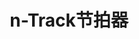 ---
description: 界面精美，声音质量也不错。
layout: post
results:
- primaryGenreName: Music
  version: '1.0'
  artworkUrl100: http://a1414.phobos.apple.com/us/r1000/040/Purple6/v4/35/46/14/35461402-ee20-224f-f52b-05d3c2c24579/mzl.jcibqckx.png
  trackViewUrl: https://itunes.apple.com/cn/app/n-track-jie-pai-qi/id679040837?mt=8&uo=4
  artworkUrl60: http://a518.phobos.apple.com/us/r1000/011/Purple/v4/c6/50/4c/c6504c21-60ef-bfb1-6a73-0247b4e90231/iconaMetronome-57.png
  sellerName: Flavio Antonioli
  supportedDevices:
  - all
  genres:
  - 音乐
  - 教育
  trackName: n-Track节拍器
  description: "使用精准的n-Track节拍器，决不漏掉一个节拍。 \n\n转动节拍器的大旋钮或用手指轻敲选择节拍。\n将节拍器设定到任意你希望使用的拍子和拍号来练习你的乐器，不论是经典音乐还是摇滚节奏。\n\n主要功能：\n•·极高的精度：超过1/40000秒\n•
    打开视觉模式可使旋钮随拍子闪烁，当你在嘈杂环境演奏时非常实用\n• 激活背景音频，这样在你用其他乐器应用演奏时也可保持节拍器开启 \n• 你甚至可以通过iTunes文件共享轻松向iOS、Mac和Windows版n-Track
    Studio导入和导出节拍音轨\n• 轻触一个按钮，即可轻松保存和调用你的设置\n• 用包含快速教程，解释了主用户界面的元素。 \n\n通过应用内支付可得到的附加功能：\n•
    自动完成节拍和拍号更改，通过随时间进程自动提高速度来安排整首曲目或练习\n• 启用节拍的振动效果\n• 启用摄像头闪光灯随拍子闪烁\n• 为节拍器的声音添加混响效果，或通过集成的音频限幅器效果提高节拍器音量"
  price: 0
  trackId: 679040837
  releaseDate: '2013-08-13T12:11:20Z'
  screenshotUrls:
  - http://a1.mzstatic.com/us/r30/Purple4/v4/2f/7b/e3/2f7be317-1a50-7a9c-a968-ee103dbed9c5/screen1136x1136.jpeg
  - http://a1.mzstatic.com/us/r30/Purple/v4/20/00/b6/2000b6bc-548f-d88c-0fcc-404e10df8470/screen1136x1136.jpeg
  - http://a4.mzstatic.com/us/r30/Purple6/v4/0b/93/8a/0b938a9f-9f8a-8f14-ff6e-e0cc7d31b952/screen1136x1136.jpeg
  - http://a4.mzstatic.com/us/r30/Purple/v4/30/c7/b8/30c7b863-65e0-a11e-4887-126b33372ee5/screen1136x1136.jpeg
  - http://a4.mzstatic.com/us/r30/Purple6/v4/81/3d/81/813d81b6-1e10-f3fe-6412-2352333085eb/screen1136x1136.jpeg
  artistViewUrl: https://itunes.apple.com/cn/artist/n-track/id402685768?uo=4
  primaryGenreId: 6011
  kind: software
  fileSizeBytes: '22321615'
  bundleId: com.ntrack.metronome
  sellerUrl: http://ntrack.com/ios.php
  trackContentRating: 4+
  artistName: n-Track
  trackCensoredName: n-Track节拍器
  isGameCenterEnabled: false
  contentAdvisoryRating: 4+
  languageCodesISO2A:
  - EN
  features:
  - iosUniversal
  wrapperType: software
  artworkUrl512: http://a1414.phobos.apple.com/us/r1000/040/Purple6/v4/35/46/14/35461402-ee20-224f-f52b-05d3c2c24579/mzl.jcibqckx.png
  formattedPrice: 免费
  artistId: 402685768
  genreIds:
  - '6011'
  - '6017'
  currency: CNY
  ipadScreenshotUrls:
  - http://a2.mzstatic.com/us/r30/Purple/v4/74/6e/3e/746e3e07-d2fb-686d-1da0-f7dfad5dc7ed/screen480x480.jpeg
  - http://a2.mzstatic.com/us/r30/Purple6/v4/4b/28/1d/4b281d0d-9018-01ba-52d9-7191aa7b9219/screen480x480.jpeg
  - http://a1.mzstatic.com/us/r30/Purple6/v4/d0/57/64/d0576499-1002-27f7-5aa3-0d52b61e43fc/screen480x480.jpeg
  - http://a1.mzstatic.com/us/r30/Purple4/v4/7e/cd/c9/7ecdc96e-04da-b430-900d-c8e35872d123/screen480x480.jpeg
  - http://a1.mzstatic.com/us/r30/Purple/v4/d0/cc/b1/d0ccb13c-5ce0-7a84-f8e6-7cf9a75a27ef/screen480x480.jpeg
category: 音乐
tags: tag1
resultCount: 1
title: n-Track节拍器

---